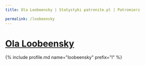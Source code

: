 ```yaml
---
title: Ola Loobeensky | Statystyki patronite.pl | Patromierz

permalink: /loobeensky
---
```


# [Ola Loobeensky](https://patronite.pl/loobeensky)

{% include profile.md name="loobeensky" prefix="l" %}
